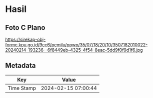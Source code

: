 # Hasil

## Foto C Plano

https://sirekap-obj-formc.kpu.go.id/9cc6/pemilu/ppwp/35/07/18/20/10/3507182010022-20240214-193236--6f8449eb-4325-4f54-8eac-5dd9f0f9d1f6.jpg


## Metadata

| Key        | Value               |
| ---------- | ------------------- |
| Time Stamp | 2024-02-15 07:00:44 |



